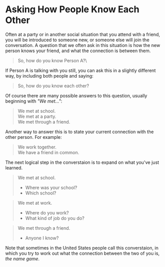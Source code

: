 # Asking How People Know Each Other

Often at a party or in another social situation that you attend with a friend, you will be introduced to someone new, or someone else will join the conversation. A question that we often ask in this situation is how the new person knows your friend, and what the connection is between them.
> So, how do you know Person A?\

If Person A is talking with you still, you can ask this in a slightly different way, by including both people and saying:
> So, how do you know each other?

Of course there are many possible answers to this question, usually beginning with _"We met..."_:
> We met at school.\
> We met at a party.\
> We met through a friend.

Another way to answer this is to state your current connection with the other person. For example:
> We work together.\
> We have a friend in common.

The next logical step in the converstaion is to expand on what you've just learned.
> We met at school.
> - Where was your school?
> - Which school?

> We met at work.
> - Where do you work?
> - What kind of job do you do?

> We met through a friend.
> - Anyone I know?

Note that sometimes in the United States people call this converstaion, in which you try to work out what the connection between the two of you is, _the name game_.
